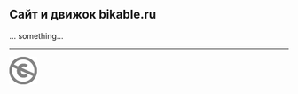 Сайт и движок bikable.ru
------------------------

... something...

---
[![UNLICENSE](noc.png)](UNLICENSE)
